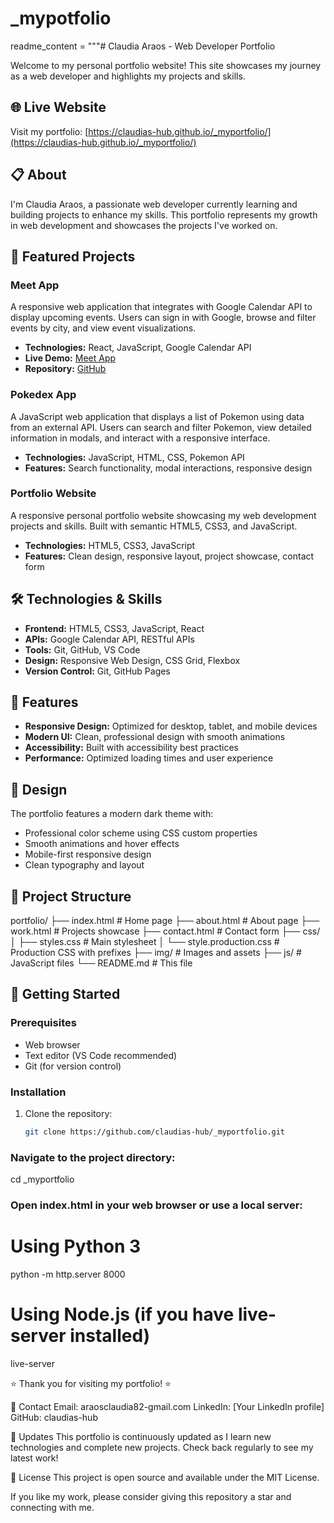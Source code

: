 # _mypotfolio

readme_content = """# Claudia Araos - Web Developer Portfolio

Welcome to my personal portfolio website! This site showcases my journey as a web developer and highlights my projects and skills.

## 🌐 Live Website
Visit my portfolio: [https://claudias-hub.github.io/_myportfolio/](https://claudias-hub.github.io/_myportfolio/)

## 📋 About
I'm Claudia Araos, a passionate web developer currently learning and building projects to enhance my skills. This portfolio represents my growth in web development and showcases the projects I've worked on.

## 🚀 Featured Projects

### Meet App
A responsive web application that integrates with Google Calendar API to display upcoming events. Users can sign in with Google, browse and filter events by city, and view event visualizations.
- **Technologies:** React, JavaScript, Google Calendar API
- **Live Demo:** [Meet App](https://claudias-hub.github.io/meet-app/)
- **Repository:** [GitHub](https://github.com/claudias-hub/meet-app)

### Pokedex App
A JavaScript web application that displays a list of Pokemon using data from an external API. Users can search and filter Pokemon, view detailed information in modals, and interact with a responsive interface.
- **Technologies:** JavaScript, HTML, CSS, Pokemon API
- **Features:** Search functionality, modal interactions, responsive design

### Portfolio Website
A responsive personal portfolio website showcasing my web development projects and skills. Built with semantic HTML5, CSS3, and JavaScript.
- **Technologies:** HTML5, CSS3, JavaScript
- **Features:** Clean design, responsive layout, project showcase, contact form

## 🛠️ Technologies & Skills
- **Frontend:** HTML5, CSS3, JavaScript, React
- **APIs:** Google Calendar API, RESTful APIs
- **Tools:** Git, GitHub, VS Code
- **Design:** Responsive Web Design, CSS Grid, Flexbox
- **Version Control:** Git, GitHub Pages

## 📱 Features
- **Responsive Design:** Optimized for desktop, tablet, and mobile devices
- **Modern UI:** Clean, professional design with smooth animations
- **Accessibility:** Built with accessibility best practices
- **Performance:** Optimized loading times and user experience

## 🎨 Design
The portfolio features a modern dark theme with:
- Professional color scheme using CSS custom properties
- Smooth animations and hover effects
- Mobile-first responsive design
- Clean typography and layout

## 📂 Project Structure
portfolio/
├── index.html # Home page
├── about.html # About page
├── work.html # Projects showcase
├── contact.html # Contact form
├── css/
│ ├── styles.css # Main stylesheet
│ └── style.production.css # Production CSS with prefixes
├── img/ # Images and assets
├── js/ # JavaScript files
└── README.md # This file


## 🚀 Getting Started

### Prerequisites
- Web browser
- Text editor (VS Code recommended)
- Git (for version control)

### Installation
1. Clone the repository:
   ```bash
   git clone https://github.com/claudias-hub/_myportfolio.git


### Navigate to the project directory:

cd _myportfolio

### Open index.html in your web browser or use a local server:

# Using Python 3
python -m http.server 8000

# Using Node.js (if you have live-server installed)
live-server


⭐ Thank you for visiting my portfolio! ⭐

📧 Contact
Email: araosclaudia82-gmail.com
LinkedIn: [Your LinkedIn profile]
GitHub: claudias-hub

🔄 Updates
This portfolio is continuously updated as I learn new technologies and complete new projects. Check back regularly to see my latest work!

📄 License
This project is open source and available under the MIT License.



If you like my work, please consider giving this repository a star and connecting with me.